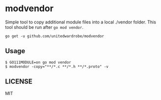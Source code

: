 # modvendor

Simple tool to copy additional module files into a local ./vendor folder. This tool should be run after `go mod vendor`.

`go get -u github.com/unitedwardrobe/modvendor`

## Usage

```
$ GO111MODULE=on go mod vendor
$ modvendor -copy="**/*.c **/*.h **/*.proto" -v
```

## LICENSE

MIT
